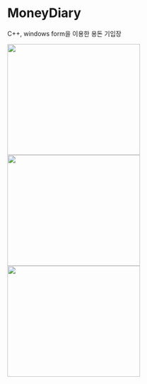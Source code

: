 # MoneyDiary
C++, windows form을 이용한 용돈 기입장

<div>
  <img src="https://user-images.githubusercontent.com/52505739/87663275-89dddc00-c79e-11ea-8404-5c2927e2e065.PNG" width=300 height=250></img>
  <img src="https://user-images.githubusercontent.com/52505739/87663278-8a767280-c79e-11ea-82ea-aa318c9c263f.PNG" width=300 height=250></img>
  <img src="https://user-images.githubusercontent.com/52505739/87663280-8a767280-c79e-11ea-8187-6580ccc9120b.PNG" width=300 height=250></img>
</div>
